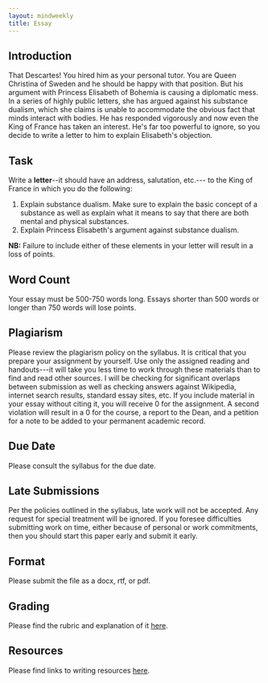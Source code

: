 ```yaml
---
layout: mindweekly
title: Essay
---
```


## Introduction

That Descartes! You hired him as your personal tutor. You are Queen Christina of Sweden and he should be happy with that position. But his argument with Princess Elisabeth of Bohemia is causing a diplomatic mess. In a series of highly public letters, she has argued against his substance dualism, which she claims is unable to accommodate the obvious fact that minds interact with bodies. He has responded vigorously and now even the King of France has taken an interest. He's far too powerful to ignore, so you decide to write a letter to him to explain Elisabeth's objection. 

 
## Task

Write a **letter**--it should have an address, salutation, etc.--- to the King of France in which you do the following: 
1. Explain substance dualism. Make sure to explain the basic concept of a substance as well as explain what it means to say that there are both mental and physical substances. 
2. Explain Princess Elisabeth's argument against substance dualism.      

**NB:** Failure to include either of these elements in your letter will result in a loss of points. 

## Word Count

Your essay must be 500-750 words long. Essays shorter than 500 words or longer than 750 words will lose points.

## Plagiarism

Please review the plagiarism policy on the syllabus. It is critical that you prepare your assignment by yourself. Use only the assigned reading and handouts---it will take you less time to work through these materials than to find and read other sources. I will be checking for significant overlaps between submission as well as checking answers against Wikipedia, internet search results, standard essay sites, etc. If you include material in your essay without citing it, you will receive 0 for the assignment. A second violation will result in a 0 for the course, a report to the Dean, and a petition for a note to be added to your permanent academic record. 

## Due Date
Please consult the syllabus for the due date.

## Late Submissions

Per the policies outlined in the syllabus, late work will not be accepted. Any request for special treatment will be ignored. If you foresee difficulties submitting work on time, either because of personal or work commitments, then you should start this paper early and submit it early. 

## Format
Please submit the file as a docx, rtf, or pdf. 

## Grading
Please find the rubric and explanation of it [here](/resources/grading/).

## Resources
Please find links to writing resources [here](/resources/).









